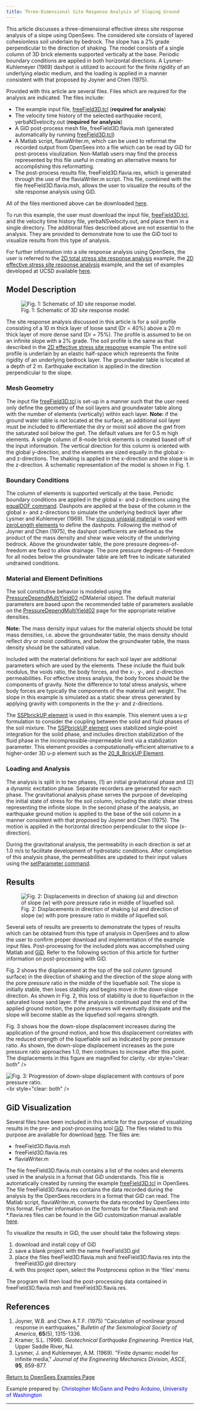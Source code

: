 ```yaml
---
title: Three-Dimensional Site Response Analysis of Sloping Ground
---
```



This article discusses a three-dimensional effective stress site
response analysis of a slope using OpenSees. The considered site
consists of layered cohesionless soil underlain by bedrock. The slope
has a 2% grade perpendicular to the direction of shaking. The model
consists of a single column of 3D brick elements supported vertically at
the base. Periodic boundary conditions are applied in both horizontal
directions. A Lysmer-Kuhlemeyer (1969) dashpot is utilized to account
for the finite rigidity of an underlying elastic medium, and the loading
is applied in a manner consistent with that proposed by Joyner and Chen
(1975).

<p>Provided with this article are several files. Files which are
required for the analysis are indicated. The files include:</p>
<ul>
<li>The example input file, <a href="freeField3D.tcl"
title="wikilink">freeField3D.tcl</a> (<strong>required for
analysis</strong>)</li>
<li>The velocity time history of the selected earthquake record,
yerbaNSvelocity.out (<strong>required for analysis</strong>)</li>
<li>A GiD post-process mesh file, freeField3D.flavia.msh (generated
automatically by running <a href="freeField3D.tcl"
title="wikilink">freeField3D.tcl</a>)</li>
<li>A Matlab script, flaviaWriter.m, which can be used to reformat the
recorded output from OpenSees into a file which can be read by GiD for
post-process visulization. Non-Matlab users may find the process
represented by this file useful in creating an alternative means for
accomplishing this reformatting.</li>
<li>The post-process results file, freeField3D.flavia.res, which is
generated through the use of the flaviaWriter.m script. This file,
combined with the file freeField3D.flavia.msh, allows the user to
visualize the results of the site response analysis using GiD.</li>
</ul>
<p>All of the files mentioned above can be downloaded <a
href="Media:_SiteResponse3D.zip" title="wikilink"> here</a>.</p>
<p>To run this example, the user must download the input file, <a
href="freeField3D.tcl" title="wikilink">freeField3D.tcl</a>, and the
velocity time history file, yerbaNSvelocity.out, and place them in a
single directory. The additional files described above are not essential
to the analysis. They are provided to demonstrate how to use the GiD
tool to visualize results from this type of analysis.</p>
<p>For further information into a site response analysis using OpenSees,
the user is referred to the <a
href="Site_Response_Analysis_of_a_Layered_Soil_Column_(Total_Stress_Analysis)"
title="wikilink"> 2D total stress site response analysis</a> example,
the <a
href="Effective_Stress_Site_Response_Analysis_of_a_Layered_Soil_Column"
title="wikilink"> 2D effective stress site response analysis</a>
example, and the set of examples developed at UCSD available <a
href="http://cyclic.ucsd.edu/opensees">here</a>.</p>
<h2 id="model_description">Model Description</h2>
<figure>
<img src="/OpenSeesRT/contrib/static/3DsiteRespSchematic.png"
title="Fig. 1: Schematic of 3D site response model."
alt="Fig. 1: Schematic of 3D site response model." />
<figcaption aria-hidden="true">Fig. 1: Schematic of 3D site response
model.</figcaption>
</figure>
<p>The site response analysis discussed in this article is for a soil
profile consisting of a 10 m thick layer of loose sand (Dr = 40%) above
a 20 m thick layer of more dense sand (Dr = 75%). The profile is assumed
to be on an infinite slope with a 2% grade. The soil profile is the same
as that described in the <a
href="Effective_Stress_Site_Response_Analysis_of_a_Layered_Soil_Column"
title="wikilink"> 2D effective stress site response</a> example The
entire soil profile is underlain by an elastic half-space which
represents the finite rigidity of an underlying bedrock layer. The
groundwater table is located at a depth of 2 m. Earthquake excitation is
applied in the direction perpendicular to the slope.</p>
<h3 id="mesh_geometry">Mesh Geometry</h3>
<p>The input file <a href="freeField3D.tcl"
title="wikilink">freeField3D.tcl</a> is set-up in a manner such that the
user need only define the geometry of the soil layers and groundwater
table along with the number of elements (vertically) within each layer.
<strong>Note:</strong> if the ground water table is not located at the
surface, an additional soil layer must be included to differentiate the
dry or moist soil above the gwt from the saturated soil below the gwt.
The default values are for 0.5 m high elements. A single column of
8-node brick elements is created based off of the input information. The
vertical direction for this column is oriented with the global
y-direction, and the elements are sized equally in the global x- and
z-directions. The shaking is applied in the x-direction and the slope is
in the z-direction. A schematic representation of the model is shown in
Fig. 1.</p>
<h3 id="boundary_conditions">Boundary Conditions</h3>
<p>The column of elements is supported vertically at the base. Periodic
boundary conditions are applied in the global x- and z-directions using
the <a href="equalDOF_command" title="wikilink">equalDOF command</a>.
Dashpots are applied at the base of the column in the global x- and
z-directions to simulate the underlying bedrock layer after Lysmer and
Kuhlemeyer (1969). The <a href="Viscous_Material" title="wikilink">
viscous uniaxial material</a> is used with <a href="zeroLength_Element"
title="wikilink">zeroLength elements</a> to define the dashpots.
Following the method of Joyner and Chen (1975), the dashpot coefficients
are defined as the product of the mass density and shear wave velocity
of the underlying bedrock. Above the groundwater table, the pore
pressure degrees-of-freedom are fixed to allow drainage. The pore
pressure degrees-of-freedom for all nodes below the groundwater table
are left free to indicate saturated undrained conditions.</p>
<h3 id="material_and_element_definitions">Material and Element
Definitions</h3>
<p>The soil constitutive behavior is modeled using the <a
href="http://opensees.berkeley.edu/OpenSees/manuals/usermanual/1551.htm">PressureDependMultiYield02</a>
nDMaterial object. The default material parameters are based upon the
recommended table of parameters available on the <a
href="http://opensees.berkeley.edu/OpenSees/manuals/usermanual/1551.htm">PressureDependMultiYield02</a>
page for the appropriate relative densities.</p>
<p><strong>Note:</strong> The mass density input values for the material
objects should be total mass densities, i.e. above the groundwater
table, the mass density should reflect dry or moist conditions, and
below the groundwater table, the mass density should be the saturated
value.</p>
<p>Included with the material definitions for each soil layer are
additional parameters which are used by the elements. These include the
fluid bulk modulus, the voids ratio, the body forces, and the x-, y-,
and z-direction permeabilities. For effective stress analysis, the body
forces should be the components of gravity. Note the difference to total
stress analysis, where body forces are typically the components of the
material unit weight. The slope in this example is simulated as a static
shear stress generated by applying gravity with components in the the y-
and z-directions.</p>
<p>The <a href="SSPbrickUP_Element" title="wikilink"> SSPbrickUP
element</a> is used in this example. This element uses a u-p formulation
to consider the coupling between the solid and fluid phases of the soil
mixture. The <a href="SSPbrickUP_Element" title="wikilink"> SSPbrickUP
element</a> uses stabilized single-point integration for the solid
phase, and includes direction stabilization of the fluid phase in the
incompressible-impermeable limit via a stabilization parameter. This
element provides a computationally-efficient alternative to a
higher-order 3D u-p element such as the <a
href="Twenty_Eight_Node_Brick_u-p_Element" title="wikilink">
20_8_BrickUP Element</a>.</p>
<h3 id="loading_and_analysis">Loading and Analysis</h3>
<p>The analysis is split in to two phases, (1) an initial gravitational
phase and (2) a dynamic excitation phase. Separate recorders are
generated for each phase. The gravitational analysis phase serves the
purpose of developing the initial state of stress for the soil column,
including the static shear stress representing the infinite slope. In
the second phase of the analysis, an earthquake ground motion is applied
to the base of the soil column in a manner consistent with that proposed
by Joyner and Chen (1975). The motion is applied in the horizontal
direction perpendicular to the slope (x-direction).</p>
<p>During the gravitational analysis, the permeability in each direction
is set at 1.0 m/s to facilitate development of hydrostatic conditions.
After completion of this analysis phase, the permeabilities are updated
to their input values using the <a href="setParameter_command"
title="wikilink">setParameter command</a>.</p>
<h2 id="results">Results</h2>
<figure>
<img src="/OpenSeesRT/contrib/static/dispComp3DsiteResp.png"
title="Fig. 2: Displacements in direction of shaking (u) and direction of slope (w) with pore pressure ratio in middle of liquefied soil."
alt="Fig. 2: Displacements in direction of shaking (u) and direction of slope (w) with pore pressure ratio in middle of liquefied soil." />
<figcaption aria-hidden="true">Fig. 2: Displacements in direction of
shaking (u) and direction of slope (w) with pore pressure ratio in
middle of liquefied soil.</figcaption>
</figure>
<p>Several sets of results are presents to demonstrate the types of
results which can be obtained from this type of analysis in OpenSees and
to allow the user to confirm proper download and implementation of the
example input files. Post-processing for the included plots was
accomplished using Matlab and <a
href="http://gid.cimne.upc.es/home">GiD</a>. Refer to the following
section of this article for further information on post-processing with
GiD.</p>
<p>Fig. 2 shows the displacement at the top of the soil column (ground
surface) in the direction of shaking and the direction of the slope
along with the pore pressure ratio in the middle of the liquefiable
soil. The slope is initially stable, then loses stability and begins
move in the down-slope direction. As shown in Fig. 2, this loss of
stability is due to liquefaction in the saturated loose sand layer. If
the analysis is continued past the end of the applied ground motion, the
pore pressures will eventually dissipate and the slope will become
stable as the liquefied soil regains strength.</p>
<p>Fig. 3 shows how the down-slope displacement increases during the
application of the ground motion, and how this displacement correlates
with the reduced strength of the liquefiable soil as indicated by pore
pressure ratio. As shown, the down-slope displacement increases as the
pore pressure ratio approaches 1.0, then continues to increase after
this point. The displacements in this figure are magnified for clarity.
&lt;br style="clear: both" /&gt;</p>
<p><img src="/OpenSeesRT/contrib/static/dispProgression.png"
title="Fig. 3: Progression of down-slope displacement with contours of pore pressure ratio."
alt="Fig. 3: Progression of down-slope displacement with contours of pore pressure ratio." />
&lt;br style="clear: both" /&gt;</p>
<h2 id="gid_visualization">GiD Visualization</h2>
<p>Several files have been included in this article for the purpose of
visualizing results in the pre- and post-processing tool <a
href="http://gid.cimne.upc.es/home">GiD</a>. The files related to this
purpose are available for download <a href="Media:_SiteResponse3D.zip"
title="wikilink"> here</a>. The files are:</p>
<ul>
<li>freeField3D.flavia.msh</li>
<li>freeField3D.flavia.res</li>
<li>flaviaWriter.m</li>
</ul>
<p>The file freeField3D.flavia.msh contains a list of the nodes and
elements used in the analysis in a format that GiD understands. This
file is automatically created by running the example <a
href="freeField3D.tcl" title="wikilink">freeField3D.tcl</a> in OpenSees.
The file freeField3D.flavia.res contains the data recorded during the
analysis by the OpenSees recorders in a format that GiD can read. The
Matlab script, flaviaWriter.m, converts the data recorded by OpenSees
into this format. Further information on the formats for the
*.flavia.msh and *.flavia.res files can be found in the GiD
customization manual available <a
href="http://gid.cimne.upc.es/support/manuals">here</a>.</p>
<p>To visualize the results in GiD, the user should take the following
steps:</p>
<ol>
<li>download and install copy of GiD</li>
<li>save a blank project with the name freeField3D.gid</li>
<li>place the files freeField3D.flavia.msh and freeField3D.flavia.res
into the freeField3D.gid directory</li>
<li>with this project open, select the Postprocess option in the 'files'
menu</li>
</ol>
<p>The program will then load the post-processing data contained in
freeField3D.flavia.msh and freeField3D.flavia.res.</p>
<h2 id="references">References</h2>
<ol>
<li>Joyner, W.B. and Chen A.T.F. (1975) "Calculation of nonlinear ground
response in earthquakes," <em>Bulletin of the Seismological Society of
America</em>, <strong>65</strong>(5), 1315-1336.</li>
<li>Kramer, S.L. (1996). <em>Geotechnical Earthquake Engineering.</em>
Prentice Hall, Upper Saddle River, NJ.</li>
<li>Lysmer, J. and Kuhlemeyer, A.M. (1969). "Finite dynamic model for
infinite media," <em>Journal of the Engineering Mechanics Division,
ASCE</em>, <strong>95</strong>, 859-877.</li>
</ol>
<p><a href="Examples" title="wikilink"> Return to OpenSees Examples
Page</a></p>

<p>Example prepared by: <span style="color:blue"> Christopher
McGann and Pedro Arduino, University of Washington</span></p>
<hr />
